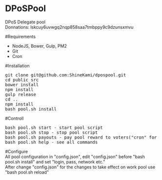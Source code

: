 # DPoSPool
DPoS Delegate pool
<br>
Donnations: lskcuy6uvwgq2nqp858saa7tmbppy9c9dzunsxmvu

#Requirements

- NodeJS, Bower, Gulp, PM2<br>
- Git<br>
- Cron<br>

#Installation

<pre>
git clone git@github.com:ShineKami/dpospool.git
cd public_src
bower install
npm install
gulp release
cd ..
npm install
bash pool.sh install
</pre>

#Controll

<pre>
bash pool.sh start - start pool script
bash pool.sh stop - stop pool script
bash pool.sh payouts - pay pool reward to voters("cron" for automatic payouts)
bash pool.sh help - see all commands
</pre>

#Configure<br>
All pool configuration in "config.json", edit "config.json" before "bash pool.sh install" and set "login, pass, network etc."<br>
After change "config.json" for the changes to take effect on work pool use "bash pool.sh reload"